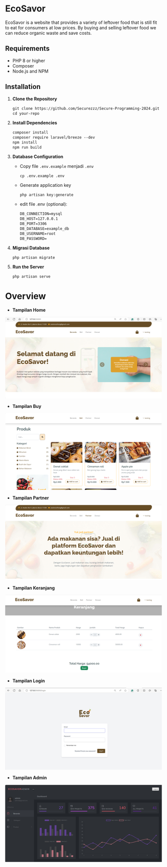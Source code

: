 # EcoSavor
EcoSavor is a website that provides a variety of leftover food that is still fit to eat for consumers at low prices. By buying and selling leftover food we can reduce organic waste and save costs.

## Requirements
- PHP 8 or higher
- Composer
- Node.js and NPM

## Installation

1. **Clone the Repository**
   ```
   git clone https://github.com/Securezzz/Secure-Programming-2024.git
   cd your-repo
   ```

2. **Install Dependencies**
    ```
    composer install
    composer require laravel/breeze --dev
    npm install
    npm run build
    ```

3. **Database Configuration**
    - Copy file `.env.example` menjadi `.env`
        ```
        cp .env.example .env
        ```
    - Generate application key
        ```
        php artisan key:generate    
        ```  
    - edit file .env (optional):
        ```
        DB_CONNECTION=mysql
        DB_HOST=127.0.0.1
        DB_PORT=3306
        DB_DATABASE=example_db
        DB_USERNAME=root
        DB_PASSWORD=
        ```

4. **Migrasi Database**
    ```
    php artisan migrate
    ```

5. **Run the Server**
    ```
    php artisan serve
    ```

# Overview
- **Tampilan Home**
    
![Home](tampilanHome.png)

- **Tampilan Buy**

![Home](tampilanBuy.png)

- **Tampilan Partner**

![Home](tampilanPartner.png)


- **Tampilan Keranjang**

![Home](tampilanKeranjang.png)

- **Tampilan Login**

![Home](tampilanLogin.png)

- **Tampilan Admin**

![Home](tampilanAdmin.png)
